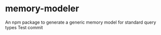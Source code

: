 # memory-modeler
An npm package to generate a generic memory model for standard query types
Test commit 
